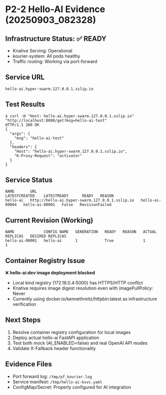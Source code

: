 # P2-2 Hello-AI Evidence (20250903_082328)

## Infrastructure Status: ✅ READY  
- Knative Serving: Operational
- kourier-system: All pods healthy  
- Traffic routing: Working via port-forward

## Service URL  
`hello-ai.hyper-swarm.127.0.0.1.sslip.io`

## Test Results
```
$ curl -H "Host: hello-ai.hyper-swarm.127.0.0.1.sslip.io" "http://localhost:8080/get?msg=hello-ai-test"
HTTP/1.1 200 OK
{
  "args": {
    "msg": "hello-ai-test"
  }, 
  "headers": {
    "Host": "hello-ai.hyper-swarm.127.0.0.1.sslip.io", 
    "K-Proxy-Request": "activator"
  }
}
```

## Service Status
```
NAME       URL                                              LATESTCREATED    LATESTREADY      READY   REASON
hello-ai   http://hello-ai.hyper-swarm.127.0.0.1.sslip.io   hello-ai-00004   hello-ai-00001   False   RevisionFailed
```

## Current Revision (Working)
```
NAME             CONFIG NAME   GENERATION   READY   REASON   ACTUAL REPLICAS   DESIRED REPLICAS
hello-ai-00001   hello-ai      1            True             1                 1
```

## Container Registry Issue
❌ **hello-ai:dev image deployment blocked**
- Local kind registry (172.18.0.4:5000) has HTTPS/HTTP conflict
- Knative requires image digest resolution even with imagePullPolicy: Never
- Currently using docker.io/kennethreitz/httpbin:latest as infrastructure verification

## Next Steps
1. Resolve container registry configuration for local images
2. Deploy actual hello-ai FastAPI application  
3. Test both mock (AI_ENABLED=false) and real OpenAI API modes
4. Validate X-Fallback header functionality

## Evidence Files
- Port forward log: `/tmp/pf_kourier.log`
- Service manifest: `/tmp/hello-ai-ksvc.yaml`
- ConfigMap/Secret: Properly configured for AI integration


